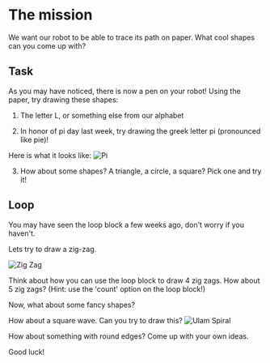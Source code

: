 The mission
===
We want our robot to be able to trace its path on paper.  What cool shapes can you come up with?

Task
---
 As you may have noticed, there is now a pen on your robot! Using the paper, try drawing these shapes:
 
 1) The letter L, or something else from our alphabet
 
 2) In honor of pi day last week, try drawing the greek letter pi (pronounced like pie)!
 
 Here is what it looks like:
 ![Pi](http://i.imgur.com/9e3rBdV.png "Pi")
 
 3)  How about some shapes? A triangle, a circle, a square? Pick one and try it!
 
Loop
---
 
 You may have seen the loop block a few weeks ago, don't worry if you haven't.
 
 Lets try to draw a zig-zag.  
 
 ![Zig Zag](http://i.imgur.com/tO0BwjC.png "Zig Zag")
 
Think about how you can use the loop block to draw 4 zig zags. How about 5 zig zags? 
(Hint: use the 'count' option on the loop block!)
 
 
 Now, what about some fancy shapes?
 
How about a square wave.  Can you try to draw this?
 ![Ulam Spiral](http://i.imgur.com/h3mqJR9.png "Ulam Spiral")
 
 How about something with round edges? Come up with your own ideas.
 
Good luck!
